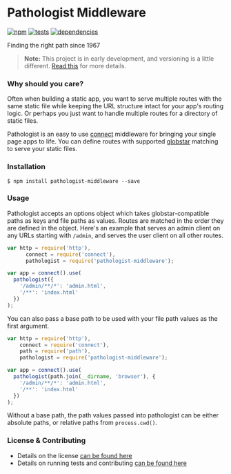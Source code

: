# Pathologist Middleware

[![npm](http://img.shields.io/npm/v/pathologist-middleware.svg?style=flat)](https://badge.fury.io/js/pathologist-middleware) [![tests](http://img.shields.io/travis/carrot/pathologist-middleware/master.svg?style=flat)](https://travis-ci.org/carrot/pathologist-middleware) [![dependencies](http://img.shields.io/gemnasium/carrot/pathologist-middleware.svg?style=flat)](https://david-dm.org/carrot/pathologist-middleware)

Finding the right path since 1967

> **Note:** This project is in early development, and versioning is a little different. [Read this](http://markup.im/#q4_cRZ1Q) for more details.

### Why should you care?

Often when building a static app, you want to serve multiple routes with the same static file while keeping the URL structure intact for your app's routing logic. Or perhaps you just want to handle multiple routes for a directory of static files.

Pathologist is an easy to use [connect](https://github.com/senchalabs/connect) middleware for bringing your single page apps to life. You can define routes with supported [globstar](https://github.com/isaacs/node-glob) matching to serve your static files.

### Installation

`$ npm install pathologist-middleware --save`

### Usage

Pathologist accepts an options object which takes globstar-compatible paths as keys and file paths as values. Routes are matched in the order they are defined in the object. Here's an example that serves an admin client on any URLs starting with `/admin`, and serves the user client on all other routes.

```javascript
var http = require('http'),
      connect = require('connect'),
      pathologist = require('pathologist-middleware');

var app = connect().use(
  pathologist({
    '/admin/**/*': 'admin.html',
    '/**': 'index.html'
  })
);
```

You can also pass a base  path to be used with your file path values as the first argument.

```javascript
var http = require('http'),
    connect = require('connect'),
    path = require('path'),
    pathologist = require('pathologist-middleware');

var app = connect().use(
  pathologist(path.join(__dirname, 'browser'), {
    '/admin/**/*': 'admin.html',
    '/**': 'index.html'
  })
);
```

Without a base path, the path values passed into pathologist can be either absolute paths, or relative paths from `process.cwd()`.

### License & Contributing

- Details on the license [can be found here](LICENSE.md)
- Details on running tests and contributing [can be found here](contributing.md)

